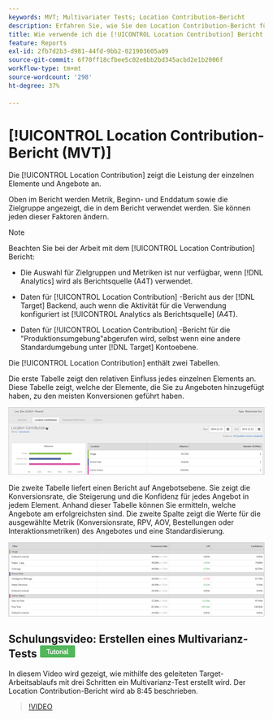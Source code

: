 ```yaml
---
keywords: MVT; Multivariater Tests; Location Contribution-Bericht
description: Erfahren Sie, wie Sie den Location Contribution-Bericht für die Adobe verwenden [!DNL Target] [!UICONTROL Erlebnis-Targeting] Aktivitäten, die die Leistung jedes Elements und jedes Angebots anzeigen.
title: Wie verwende ich die [!UICONTROL Location Contribution] Bericht für [!UICONTROL Multivarianz-Test] Aktivitäten?
feature: Reports
exl-id: 2fb7d2b3-d981-44fd-9bb2-021903605a09
source-git-commit: 6f70ff18cfbee5c02e6bb2bd345acbd2e1b2006f
workflow-type: tm+mt
source-wordcount: '298'
ht-degree: 37%

---
```


# [!UICONTROL Location Contribution-Bericht (MVT)]

Die [!UICONTROL Location Contribution] zeigt die Leistung der einzelnen Elemente und Angebote an.

Oben im Bericht werden Metrik, Beginn- und Enddatum sowie die Zielgruppe angezeigt, die in dem Bericht verwendet werden. Sie können jeden dieser Faktoren ändern.

>[!NOTE]
>
>Beachten Sie bei der Arbeit mit dem [!UICONTROL Location Contribution] Bericht:
>
>* Die Auswahl für Zielgruppen und Metriken ist nur verfügbar, wenn [!DNL Analytics] wird als Berichtsquelle (A4T) verwendet.
>
>* Daten für [!UICONTROL Location Contribution] -Bericht aus der [!DNL Target] Backend, auch wenn die Aktivität für die Verwendung konfiguriert ist [!UICONTROL Analytics als Berichtsquelle] (A4T).
>
>* Daten für [!UICONTROL Location Contribution] -Bericht für die &quot;Produktionsumgebung&quot;abgerufen wird, selbst wenn eine andere Standardumgebung unter [!DNL Target] Kontoebene.


Die [!UICONTROL Location Contribution] enthält zwei Tabellen.

Die erste Tabelle zeigt den relativen Einfluss jedes einzelnen Elements an. Diese Tabelle zeigt, welche der Elemente, die Sie zu Angeboten hinzugefügt haben, zu den meisten Konversionen geführt haben.

![Location Contribution-Bericht in Adobe Target](/help/main/c-reports/assets/locationcontributiontop.png)

Die zweite Tabelle liefert einen Bericht auf Angebotsebene. Sie zeigt die Konversionsrate, die Steigerung und die Konfidenz für jedes Angebot in jedem Element. Anhand dieser Tabelle können Sie ermitteln, welche Angebote am erfolgreichsten sind. Die zweite Spalte zeigt die Werte für die ausgewählte Metrik (Konversionsrate, RPV, AOV, Bestellungen oder Interaktionsmetriken) des Angebotes und eine Standardisierung.

![Location Contribution-Bericht in Adobe Target](/help/main/c-reports/assets/locationcontributionbottom.png)

## Schulungsvideo: Erstellen eines Multivarianz-Tests ![Tutorial-Badge](/help/main/assets/tutorial.png)

In diesem Video wird gezeigt, wie mithilfe des geleiteten Target-Arbeitsablaufs mit drei Schritten ein Multivarianz-Test erstellt wird. Der Location Contribution-Bericht wird ab 8:45 beschrieben.

>[!VIDEO](https://video.tv.adobe.com/v/17395)
